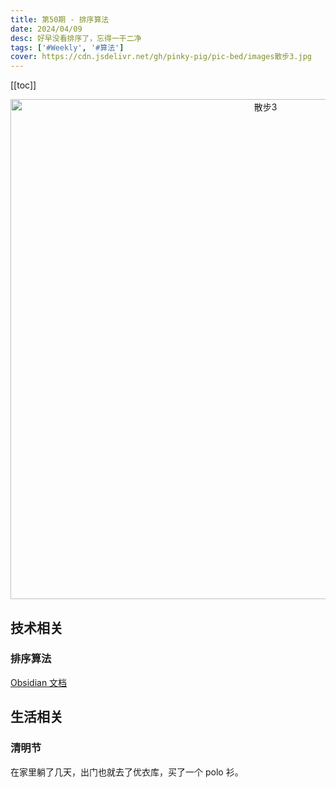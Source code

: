 ```yaml
---
title: 第50期 - 排序算法
date: 2024/04/09
desc: 好早没看排序了，忘得一干二净
tags: ['#Weekly', '#算法']
cover: https://cdn.jsdelivr.net/gh/pinky-pig/pic-bed/images散步3.jpg
---
```


[[toc]]

<p align="center">
  <img alt="散步3" src="https://cdn.jsdelivr.net/gh/pinky-pig/pic-bed/images散步3.jpg" width=800 />
</p>

## 技术相关

### 排序算法

[Obsidian 文档](https://github.com/pinky-pig/obsidian/blob/main/%E7%AE%97%E6%B3%95/%E6%8E%92%E5%BA%8F%E7%AE%97%E6%B3%95.md)

## 生活相关

### 清明节

在家里躺了几天，出门也就去了优衣库，买了一个 polo 衫。
